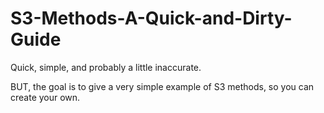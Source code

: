 # S3-Methods-A-Quick-and-Dirty-Guide

Quick, simple, and probably a little inaccurate.

BUT, the goal is to give a very simple example of S3 methods, so you can create your own.
